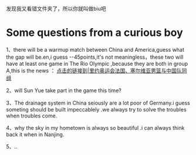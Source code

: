 发现我又看错文件夹了，所以你就叫做biu吧

Some questions from a curious boy
=================================

1、there will be a  warmup match between China and America,guess what the gap will be.en,i guess --45points,it's not meaningless，these two will have at least one game in The
Rio Olympic ,because they are both in group A,this is the news ：
[点击的链接到|里约奥运会法国、塞尔维亚男篮与中国队同组]( http://news.eastday.com/eastday/13news/auto/news/sports/20160714/u7ai5836159.html)<br />

2、will Sun Yue take part in the game this time?

3、The drainage system in China seiously are a lot poor of Germany.i guess someting should be built impeccablely .we always try to solve the troubles when troubles come.

4、why the sky in my hometown is always so beautiful .i can always think back it when in Nanjing.

5、..
